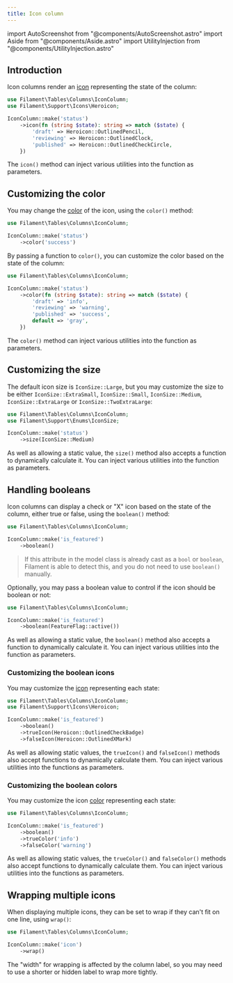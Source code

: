 ```yaml
---
title: Icon column
---
```

import AutoScreenshot from "@components/AutoScreenshot.astro"
import Aside from "@components/Aside.astro"
import UtilityInjection from "@components/UtilityInjection.astro"

## Introduction

Icon columns render an [icon](../../styling/icons) representing the state of the column:

```php
use Filament\Tables\Columns\IconColumn;
use Filament\Support\Icons\Heroicon;

IconColumn::make('status')
    ->icon(fn (string $state): string => match ($state) {
        'draft' => Heroicon::OutlinedPencil,
        'reviewing' => Heroicon::OutlinedClock,
        'published' => Heroicon::OutlinedCheckCircle,
    })
```

<UtilityInjection set="tableColumns" version="4.x">The `icon()` method can inject various utilities into the function as parameters.</UtilityInjection>

<AutoScreenshot name="tables/columns/icon/simple" alt="Icon column" version="4.x" />

## Customizing the color

You may change the [color](../../styling/colors) of the icon, using the `color()` method:

```php
use Filament\Tables\Columns\IconColumn;

IconColumn::make('status')
    ->color('success')
```

By passing a function to `color()`, you can customize the color based on the state of the column:

```php
use Filament\Tables\Columns\IconColumn;

IconColumn::make('status')
    ->color(fn (string $state): string => match ($state) {
        'draft' => 'info',
        'reviewing' => 'warning',
        'published' => 'success',
        default => 'gray',
    })
```

<UtilityInjection set="tableColumns" version="4.x">The `color()` method can inject various utilities into the function as parameters.</UtilityInjection>

<AutoScreenshot name="tables/columns/icon/color" alt="Icon column with color" version="4.x" />

## Customizing the size

The default icon size is `IconSize::Large`, but you may customize the size to be either `IconSize::ExtraSmall`, `IconSize::Small`, `IconSize::Medium`, `IconSize::ExtraLarge` or `IconSize::TwoExtraLarge`:

```php
use Filament\Tables\Columns\IconColumn;
use Filament\Support\Enums\IconSize;

IconColumn::make('status')
    ->size(IconSize::Medium)
```

<UtilityInjection set="tableColumns" version="4.x">As well as allowing a static value, the `size()` method also accepts a function to dynamically calculate it. You can inject various utilities into the function as parameters.</UtilityInjection>

<AutoScreenshot name="tables/columns/icon/medium" alt="Medium-sized icon column" version="4.x" />

## Handling booleans

Icon columns can display a check or "X" icon based on the state of the column, either true or false, using the `boolean()` method:

```php
use Filament\Tables\Columns\IconColumn;

IconColumn::make('is_featured')
    ->boolean()
```

> If this attribute in the model class is already cast as a `bool` or `boolean`, Filament is able to detect this, and you do not need to use `boolean()` manually.

<AutoScreenshot name="tables/columns/icon/boolean" alt="Icon column to display a boolean" version="4.x" />

Optionally, you may pass a boolean value to control if the icon should be boolean or not:

```php
use Filament\Tables\Columns\IconColumn;

IconColumn::make('is_featured')
    ->boolean(FeatureFlag::active())
```

<UtilityInjection set="tableColumns" version="4.x">As well as allowing a static value, the `boolean()` method also accepts a function to dynamically calculate it. You can inject various utilities into the function as parameters.</UtilityInjection>

### Customizing the boolean icons

You may customize the [icon](../../styling/icons) representing each state:

```php
use Filament\Tables\Columns\IconColumn;
use Filament\Support\Icons\Heroicon;

IconColumn::make('is_featured')
    ->boolean()
    ->trueIcon(Heroicon::OutlinedCheckBadge)
    ->falseIcon(Heroicon::OutlinedXMark)
```

<UtilityInjection set="tableColumns" version="4.x">As well as allowing static values, the `trueIcon()` and `falseIcon()` methods also accept functions to dynamically calculate them. You can inject various utilities into the functions as parameters.</UtilityInjection>

<AutoScreenshot name="tables/columns/icon/boolean-icon" alt="Icon column to display a boolean with custom icons" version="4.x" />

### Customizing the boolean colors

You may customize the icon [color](../../styling/colors) representing each state:

```php
use Filament\Tables\Columns\IconColumn;

IconColumn::make('is_featured')
    ->boolean()
    ->trueColor('info')
    ->falseColor('warning')
```

<UtilityInjection set="tableColumns" version="4.x">As well as allowing static values, the `trueColor()` and `falseColor()` methods also accept functions to dynamically calculate them. You can inject various utilities into the functions as parameters.</UtilityInjection>

<AutoScreenshot name="tables/columns/icon/boolean-color" alt="Icon column to display a boolean with custom colors" version="4.x" />

## Wrapping multiple icons

When displaying multiple icons, they can be set to wrap if they can't fit on one line, using `wrap()`:

```php
use Filament\Tables\Columns\IconColumn;

IconColumn::make('icon')
    ->wrap()
```

<Aside variant="tip">
    The "width" for wrapping is affected by the column label, so you may need to use a shorter or hidden label to wrap more tightly.
</Aside>
